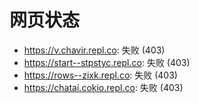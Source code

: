 # 网页状态
- https://v.chavir.repl.co: 失败 (403)
- https://start--stpstyc.repl.co: 失败 (403)
- https://rows--zixk.repl.co: 失败 (403)
- https://chatai.cokio.repl.co: 失败 (403)
